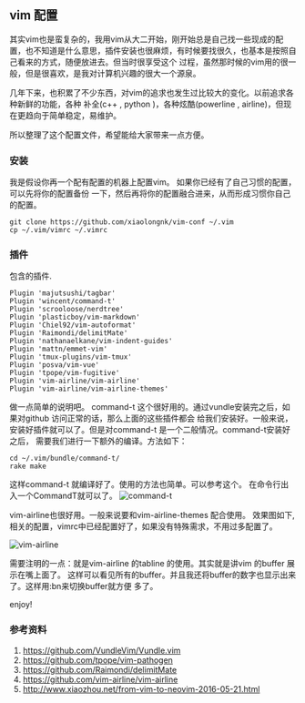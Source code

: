 ## vim 配置
其实vim也是蛮复杂的，我用vim从大二开始，刚开始总是自己找一些现成的配置，也不知道是什么意思，插件安装也很麻烦，有时候要找很久，也基本是按照自己看来的方式，随便放进去。但当时很享受这个
过程，虽然那时候的vim用的很一般，但是很喜欢，是我对计算机兴趣的很大一个源泉。

几年下来，也积累了不少东西，对vim的追求也发生过比较大的变化。以前追求各种新鲜的功能，各种
补全(c++ , python )，各种炫酷(powerline , airline)，但现在更趋向于简单稳定，易维护。

所以整理了这个配置文件，希望能给大家带来一点方便。

### 安装

我是假设你再一个配有配置的机器上配置vim。 如果你已经有了自己习惯的配置，可以先将你的配置备份
一下，然后再将你的配置融合进来，从而形成习惯你自己的配置。

```
git clone https://github.com/xiaolongnk/vim-conf ~/.vim
cp ~/.vim/vimrc ~/.vimrc
```

### 插件

包含的插件.
```shell
Plugin 'majutsushi/tagbar'
Plugin 'wincent/command-t'
Plugin 'scrooloose/nerdtree'
Plugin 'plasticboy/vim-markdown'
Plugin 'Chiel92/vim-autoformat'
Plugin 'Raimondi/delimitMate'
Plugin 'nathanaelkane/vim-indent-guides'
Plugin 'mattn/emmet-vim'
Plugin 'tmux-plugins/vim-tmux'
Plugin 'posva/vim-vue'
Plugin 'tpope/vim-fugitive'
Plugin 'vim-airline/vim-airline'
Plugin 'vim-airline/vim-airline-themes'

```

做一点简单的说明吧。
command-t 这个很好用的。通过vundle安装完之后，如果对github 访问正常的话，那么上面的这些插件都会
给我们安装好。一般来说，安装好插件就可以了。但是对command-t 是一个二般情况。command-t安装好之后，
需要我们进行一下额外的编译。方法如下：

```
cd ~/.vim/bundle/command-t/
rake make
```
这样command-t 就编译好了。使用的方法也简单。可以参考这个。 在命令行出入一个CommandT就可以了。
![command-t](https://raw.githubusercontent.com/wincent/command-t/media/command-t.gif)

vim-airline也很好用。一般来说要和vim-airline-themes 配合使用。
效果图如下,相关的配置，vimrc中已经配置好了，如果没有特殊需求，不用过多配置了。

![vim-airline](https://camo.githubusercontent.com/ba79534309330accd776a8d2a0712f7c4037d7f9/68747470733a2f2f662e636c6f75642e6769746875622e636f6d2f6173736574732f3330363530322f313037323632332f34346332393261302d313439352d313165332d396365362d6463616461336631633533362e676966)

需要注明的一点：就是vim-airline 的tabline 的使用。其实就是讲vim 的buffer 展示在嘴上面了。
这样可以看见所有的buffer。并且我还将buffer的数字也显示出来了。这样用:bn来切换buffer就方便
多了。

enjoy! 

### 参考资料
1. https://github.com/VundleVim/Vundle.vim 
2. https://github.com/tpope/vim-pathogen
3. https://github.com/Raimondi/delimitMate
4. https://github.com/vim-airline/vim-airline
5. http://www.xiaozhou.net/from-vim-to-neovim-2016-05-21.html
